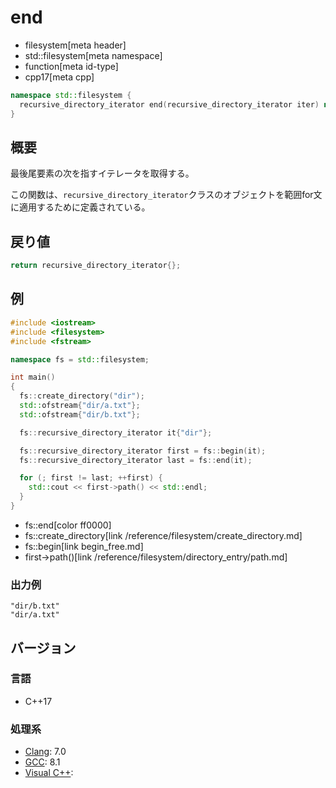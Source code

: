 # end
* filesystem[meta header]
* std::filesystem[meta namespace]
* function[meta id-type]
* cpp17[meta cpp]

```cpp
namespace std::filesystem {
  recursive_directory_iterator end(recursive_directory_iterator iter) noexcept;
}
```

## 概要
最後尾要素の次を指すイテレータを取得する。

この関数は、`recursive_directory_iterator`クラスのオブジェクトを範囲for文に適用するために定義されている。


## 戻り値
```cpp
return recursive_directory_iterator{};
```


## 例
```cpp example
#include <iostream>
#include <filesystem>
#include <fstream>

namespace fs = std::filesystem;

int main()
{
  fs::create_directory("dir");
  std::ofstream{"dir/a.txt"};
  std::ofstream{"dir/b.txt"};

  fs::recursive_directory_iterator it{"dir"};

  fs::recursive_directory_iterator first = fs::begin(it);
  fs::recursive_directory_iterator last = fs::end(it);

  for (; first != last; ++first) {
    std::cout << first->path() << std::endl;
  }
}
```
* fs::end[color ff0000]
* fs::create_directory[link /reference/filesystem/create_directory.md]
* fs::begin[link begin_free.md]
* first->path()[link /reference/filesystem/directory_entry/path.md]


### 出力例
```
"dir/b.txt"
"dir/a.txt"
```

## バージョン
### 言語
- C++17

### 処理系
- [Clang](/implementation.md#clang): 7.0
- [GCC](/implementation.md#gcc): 8.1
- [Visual C++](/implementation.md#visual_cpp):
